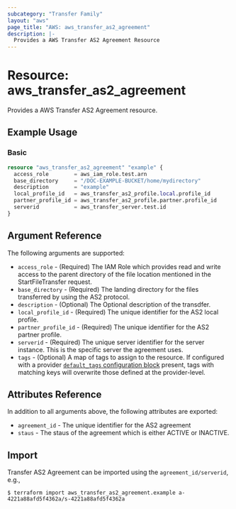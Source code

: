 ```yaml
---
subcategory: "Transfer Family"
layout: "aws"
page_title: "AWS: aws_transfer_as2_agreement"
description: |-
  Provides a AWS Transfer AS2 Agreement Resource
---
```


# Resource: aws_transfer_as2_agreement

Provides a AWS Transfer AS2 Agreement resource.

## Example Usage

### Basic

```terraform
resource "aws_transfer_as2_agreement" "example" {
  access_role        = aws_iam_role.test.arn
  base_directory     = "/DOC-EXAMPLE-BUCKET/home/mydirectory"
  description        = "example"
  local_profile_id   = aws_transfer_as2_profile.local.profile_id
  partner_profile_id = aws_transfer_as2_profile.partner.profile_id
  serverid           = aws_transfer_server.test.id
}
```

## Argument Reference

The following arguments are supported:

* `access_role` - (Required) The IAM Role which provides read and write access to the parent directory of the file location mentioned in the StartFileTransfer request.
* `base_directory` - (Required) The landing directory for the files transferred by using the AS2 protocol.
* `description` - (Optional) The Optional description of the transdfer.
* `local_profile_id` - (Required) The unique identifier for the AS2 local profile.
* `partner_profile_id` - (Required) The unique identifier for the AS2 partner profile.
* `serverid` - (Required) The unique server identifier for the server instance. This is the specific server the agreement uses.
* `tags` - (Optional) A map of tags to assign to the resource. If configured with a provider [`default_tags` configuration block](https://registry.terraform.io/providers/hashicorp/aws/latest/docs#default_tags-configuration-block) present, tags with matching keys will overwrite those defined at the provider-level.

## Attributes Reference

In addition to all arguments above, the following attributes are exported:

* `agreement_id`  - The unique identifier for the AS2 agreement
* `staus`  - The staus of the agreement which is either ACTIVE or INACTIVE.

## Import

Transfer AS2 Agreement can be imported using the `agreement_id/serverid`, e.g.,

```
$ terraform import aws_transfer_as2_agreement.example a-4221a88afd5f4362a/s-4221a88afd5f4362a
```
